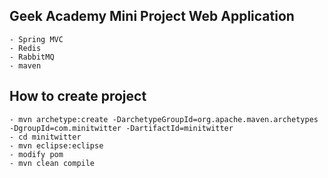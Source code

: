 ## Geek Academy Mini Project Web Application

	- Spring MVC
	- Redis
	- RabbitMQ
	- maven

## How to create project

	- mvn archetype:create -DarchetypeGroupId=org.apache.maven.archetypes -DgroupId=com.minitwitter -DartifactId=minitwitter
	- cd minitwitter
	- mvn eclipse:eclipse
	- modify pom
	- mvn clean compile
